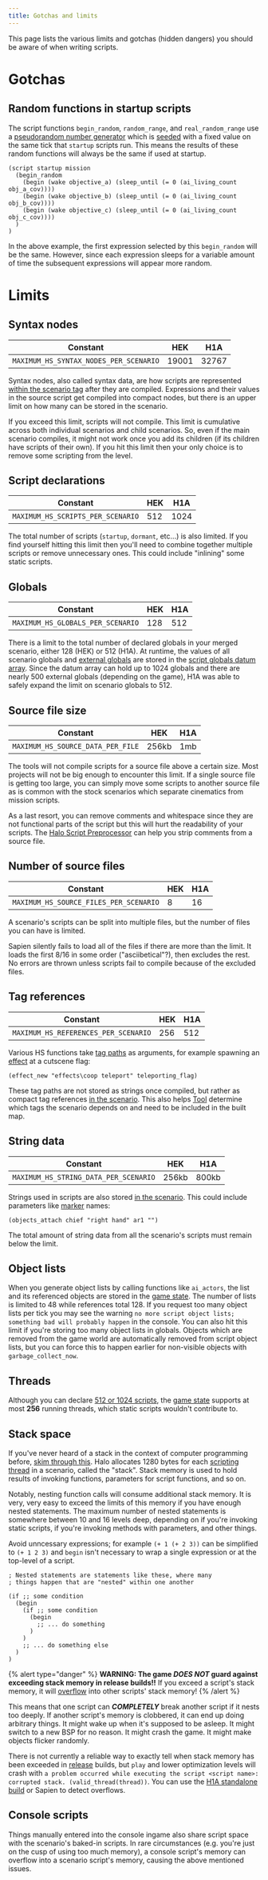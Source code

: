 ```yaml
---
title: Gotchas and limits
---
```

This page lists the various limits and gotchas (hidden dangers) you should be aware of when writing scripts.

# Gotchas
## Random functions in startup scripts
The script functions `begin_random`, `random_range`, and `real_random_range` use a [pseudorandom number generator][rng] which is [seeded][rng-seed] with a fixed value on the same tick that `startup` scripts run. This means the results of these random functions will always be the same if used at startup.

```hsc
(script startup mission
  (begin_random
    (begin (wake objective_a) (sleep_until (= 0 (ai_living_count obj_a_cov))))
    (begin (wake objective_b) (sleep_until (= 0 (ai_living_count obj_b_cov))))
    (begin (wake objective_c) (sleep_until (= 0 (ai_living_count obj_c_cov))))
  )
)
```

In the above example, the first expression selected by this `begin_random` will be the same. However, since each expression sleeps for a variable amount of time the subsequent expressions will appear more random.

# Limits
## Syntax nodes
| Constant                             | HEK | H1A |
|--------------------------------------|-----|-----|
|`MAXIMUM_HS_SYNTAX_NODES_PER_SCENARIO`|19001|32767|

Syntax nodes, also called syntax data, are how scripts are represented [within the scenario tag](~scenario#tag-field-script-syntax-data) after they are compiled. Expressions and their values in the source script get compiled into compact nodes, but there is an upper limit on how many can be stored in the scenario.

If you exceed this limit, scripts will not compile. This limit is cumulative across both individual scenarios and child scenarios. So, even if the main scenario compiles, it might not work once you add its children (if its children have scripts of their own). If you hit this limit then your only choice is to remove some scripting from the level.

## Script declarations
| Constant                        | HEK | H1A |
|---------------------------------|-----|-----|
|`MAXIMUM_HS_SCRIPTS_PER_SCENARIO`|512  |1024 |

The total number of scripts (`startup`, `dormant`, etc...) is also limited. If you find yourself hitting this limit then you'll need to combine together multiple scripts or remove unnecessary ones. This could include "inlining" some static scripts.

## Globals
| Constant                        | HEK | H1A |
|---------------------------------|-----|-----|
|`MAXIMUM_HS_GLOBALS_PER_SCENARIO`|128  |512  |

There is a limit to the total number of declared globals in your merged scenario, either 128 (HEK) or 512 (H1A). At runtime, the values of all scenario globals and [external globals](#external-globals) are stored in the [script globals datum array](~game-state#datum-arrays). Since the datum array can hold up to 1024 globals and there are nearly 500 external globals (depending on the game), H1A was able to safely expand the limit on scenario globals to 512.

## Source file size
| Constant                        | HEK | H1A |
|---------------------------------|-----|-----|
|`MAXIMUM_HS_SOURCE_DATA_PER_FILE`|256kb|1mb  |

The tools will not compile scripts for a source file above a certain size. Most projects will not be big enough to encounter this limit. If a single source file is getting too large, you can simply move some scripts to another source file as is common with the stock scenarios which separate cinematics from mission scripts.

As a last resort, you can remove comments and whitespace since they are not functional parts of the script but this will hurt the readability of your scripts. The [Halo Script Preprocessor](~) can help you strip comments from a source file.

## Number of source files
| Constant                             | HEK | H1A |
|--------------------------------------|-----|-----|
|`MAXIMUM_HS_SOURCE_FILES_PER_SCENARIO`| 8   | 16  |

A scenario's scripts can be split into multiple files, but the number of files you can have is limited.

Sapien silently fails to load all of the files if there are more than the limit. It loads the first 8/16 in some order ("asciibetical"?), then excludes the rest. No errors are thrown unless scripts fail to compile because of the excluded files.

## Tag references
| Constant                             | HEK | H1A |
|--------------------------------------|-----|-----|
|`MAXIMUM_HS_REFERENCES_PER_SCENARIO`  | 256 | 512 |

Various HS functions take [tag paths](~general/tags#tag-paths-and-references) as arguments, for example spawning an [effect](~) at a cutscene flag:

```hsc
(effect_new "effects\coop teleport" teleporting_flag)
```

These tag paths are not stored as strings once compiled, but rather as compact tag references [in the scenario](~scenario#tag-field-references). This also helps [Tool](~h1-tool) determine which tags the scenario depends on and need to be included in the built map.

## String data
| Constant                             | HEK | H1A |
|--------------------------------------|-----|-----|
|`MAXIMUM_HS_STRING_DATA_PER_SCENARIO` |256kb|800kb|

Strings used in scripts are also stored [in the scenario](~scenario#tag-field-script-string-data). This could include parameters like [marker](~gbxmodel#markers) names:

```hsc
(objects_attach chief "right hand" ar1 "")
```

The total amount of string data from all the scenario's scripts must remain below the limit.

## Object lists
When you generate object lists by calling functions like `ai_actors`, the list and its referenced objects are stored in the [game state](~game-state). The number of lists is limited to 48 while references total 128. If you request too many object lists per tick you may see the warning `no more script object lists; something bad will probably happen` in the console. You can also hit this limit if you're storing too many object lists in globals. Objects which are removed from the game world are automatically removed from script object lists, but you can force this to happen earlier for non-visible objects with `garbage_collect_now`.

## Threads
Although you can declare [512 or 1024 scripts](#script-declarations), the [game state](~game-state#datum-arrays) supports at most **256** running threads, which static scripts wouldn't contribute to.

## Stack space
If you've never heard of a stack in the context of computer programming before,
[skim through this][stack]. Halo allocates 1280 bytes for each [scripting thread](~scripting#script-threads) in a scenario, called the "stack". Stack memory is used to hold results of invoking functions, parameters for script functions, and so on.

Notably, nesting function calls will consume additional stack memory. It is very, very easy to exceed the limits of this memory if you have enough nested statements. The maximum number of nested statements is somewhere between 10 and 16 levels deep, depending on if you're invoking static scripts, if you're invoking methods with parameters, and other things.

Avoid unncessary expressions; for example `(+ 1 (+ 2 3))` can be simplified to `(+ 1 2 3)` and `begin` isn't necessary to wrap a single expression or at the top-level of a script.

```hsc
; Nested statements are statements like these, where many
; things happen that are "nested" within one another

(if ;; some condition
  (begin
    (if ;; some condition
      (begin
        ;; ... do something
      )
    )
    ;; ... do something else
  )
)
```

{% alert type="danger" %}
**WARNING: The game *DOES NOT* guard against exceeding stack memory in release builds!!** If you exceed a script's stack memory, it will [overflow](http://en.wikipedia.org/wiki/Buffer_overflow) into other scripts' stack memory!
{% /alert %}

This means that one script can ***COMPLETELY*** break another script if it nests too deeply. If another script's memory is clobbered, it can end up doing arbitrary things. It might wake up when it's supposed to be asleep. It might switch to a new BSP for no reason. It might crash the game. It might make objects flicker randomly.

There is not currently a reliable way to exactly tell when stack memory has been exceeded in [release](~blam#build-types) builds, but `play` and lower optimization levels will crash with `a problem occurred while executing the script <script name>: corrupted stack. (valid_thread(thread))`. You can use the [H1A standalone build](~h1-standalone-build) or Sapien to detect overflows.

## Console scripts
Things manually entered into the console ingame also share script space with the scenario's baked-in scripts. In rare circumstances (e.g. you're just on the cusp of using too much memory), a console script's memory can overflow into a scenario script's memory, causing the above mentioned issues.

[rng]: https://en.wikipedia.org/wiki/Pseudorandom_number_generator
[rng-seed]: https://en.wikipedia.org/wiki/Random_seed
[stack]: http://en.wikipedia.org/wiki/Call_stack